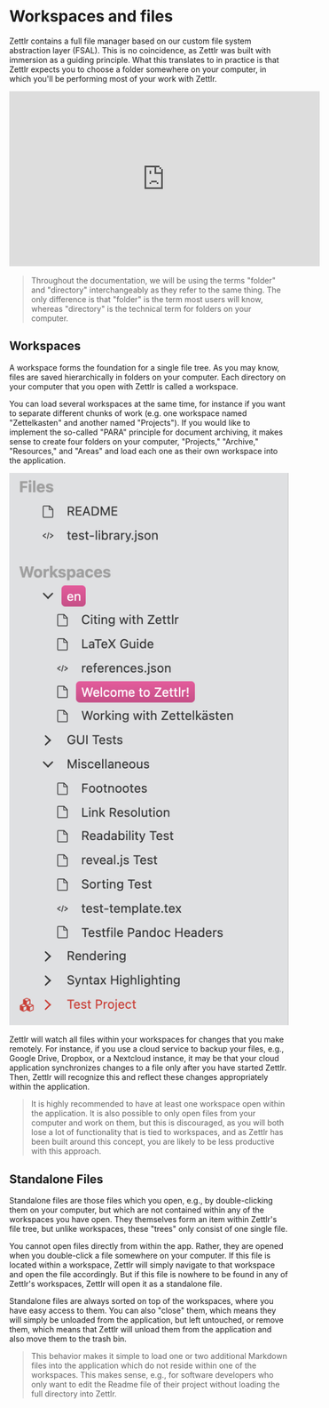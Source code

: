 # Workspaces and files

Zettlr contains a full file manager based on our custom file system abstraction layer (FSAL). This is no coincidence, as Zettlr was built with immersion as a guiding principle. What this translates to in practice is that Zettlr expects you to choose a folder somewhere on your computer, in which you'll be performing most of your work with Zettlr.

<iframe width="560" height="315" src="https://www.youtube-nocookie.com/embed/2YX5n8-XVbU" frameborder="0" allow="accelerometer; autoplay; encrypted-media; gyroscope; picture-in-picture" allowfullscreen></iframe>

> Throughout the documentation, we will be using the terms "folder" and "directory" interchangeably as they refer to the same thing. The only difference is that "folder" is the term most users will know, whereas "directory" is the technical term for folders on your computer.

## Workspaces

A workspace forms the foundation for a single file tree. As you may know, files are saved hierarchically in folders on your computer. Each directory on your computer that you open with Zettlr is called a workspace.

You can load several workspaces at the same time, for instance if you want to separate different chunks of work (e.g. one workspace named "Zettelkasten" and another named "Projects"). If you would like to implement the so-called "PARA" principle for document archiving, it makes sense to create four folders on your computer, "Projects," "Archive," "Resources," and "Areas" and load each one as their own workspace into the application.

![A screenshot of a setup with multiple workspaces and files](../img/file_tree_roots.png)

Zettlr will watch all files within your workspaces for changes that you make remotely. For instance, if you use a cloud service to backup your files, e.g., Google Drive, Dropbox, or a Nextcloud instance, it may be that your cloud application synchronizes changes to a file only after you have started Zettlr. Then, Zettlr will recognize this and reflect these changes appropriately within the application.

> It is highly recommended to have at least one workspace open within the application. It is also possible to only open files from your computer and work on them, but this is discouraged, as you will both lose a lot of functionality that is tied to workspaces, and as Zettlr has been built around this concept, you are likely to be less productive with this approach.

## Standalone Files

Standalone files are those files which you open, e.g., by double-clicking them on your computer, but which are not contained within any of the workspaces you have open. They themselves form an item within Zettlr's file tree, but unlike workspaces, these "trees" only consist of one single file.

You cannot open files directly from within the app. Rather, they are opened when you double-click a file somewhere on your computer. If this file is located within a workspace, Zettlr will simply navigate to that workspace and open the file accordingly. But if this file is nowhere to be found in any of Zettlr's workspaces, Zettlr will open it as a standalone file.

Standalone files are always sorted on top of the workspaces, where you have easy access to them. You can also "close" them, which means they will simply be unloaded from the application, but left untouched, or remove them, which means that Zettlr will unload them from the application and also move them to the trash bin.

> This behavior makes it simple to load one or two additional Markdown files into the application which do not reside within one of the workspaces. This makes sense, e.g., for software developers who only want to edit the Readme file of their project without loading the full directory into Zettlr.
